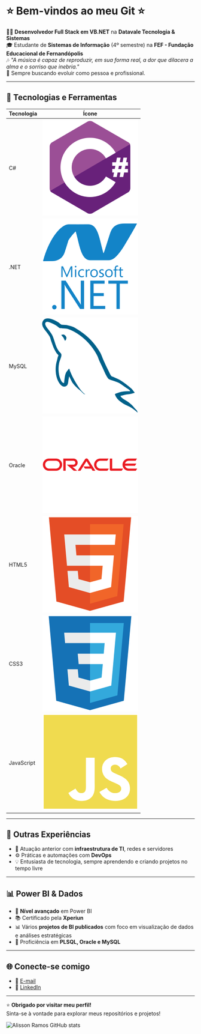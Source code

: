 # ⭐ Bem-vindos ao meu Git ⭐

👨‍💻 **Desenvolvedor Full Stack em VB.NET** na **Datavale Tecnologia & Sistemas**  
🎓 Estudante de **Sistemas de Informação** (4º semestre) na **FEF - Fundação Educacional de Fernandópolis**  
🎶 *"A música é capaz de reproduzir, em sua forma real, a dor que dilacera a alma e o sorriso que inebria."*  
🚀 Sempre buscando evoluir como pessoa e profissional.

---

## 💼 Tecnologias e Ferramentas

| Tecnologia | Ícone |
|------------|-------|
| C# | ![C#](https://raw.githubusercontent.com/devicons/devicon/master/icons/csharp/csharp-original.svg) |
| .NET | ![.NET](https://raw.githubusercontent.com/devicons/devicon/master/icons/dot-net/dot-net-plain-wordmark.svg) |
| MySQL | ![MySQL](https://raw.githubusercontent.com/devicons/devicon/master/icons/mysql/mysql-original.svg) |
| Oracle | ![Oracle](https://raw.githubusercontent.com/devicons/devicon/master/icons/oracle/oracle-original.svg) |
| HTML5 | ![HTML5](https://raw.githubusercontent.com/devicons/devicon/master/icons/html5/html5-original.svg) |
| CSS3 | ![CSS3](https://raw.githubusercontent.com/devicons/devicon/master/icons/css3/css3-original.svg) |
| JavaScript | ![JavaScript](https://raw.githubusercontent.com/devicons/devicon/master/icons/javascript/javascript-plain.svg) |

---

## 🧰 Outras Experiências

- 🔧 Atuação anterior com **infraestrutura de TI**, redes e servidores  
- ⚙️ Práticas e automações com **DevOps**  
- 💡 Entusiasta de tecnologia, sempre aprendendo e criando projetos no tempo livre

---

## 📊 Power BI & Dados

- 🧠 **Nível avançado** em Power BI  
- 📚 Certificado pela **Xperiun**  
- 📊 Vários **projetos de BI publicados** com foco em visualização de dados e análises estratégicas  
- 💾 Proficiência em **PLSQL, Oracle e MySQL**

---


## 🌐 Conecte-se comigo

- 📧 [E-mail](mailto:alissonguilherme499@gmail.com)  
- 💼 [LinkedIn](https://www.linkedin.com/in/alisson-ramos-6b137b2b8)

---

⭐ **Obrigado por visitar meu perfil!**  
Sinta-se à vontade para explorar meus repositórios e projetos!


![Alisson Ramos GitHub stats](https://github-readme-stats.vercel.app/api?username=AlissonGGR&show_icons=true&theme=dracula)
